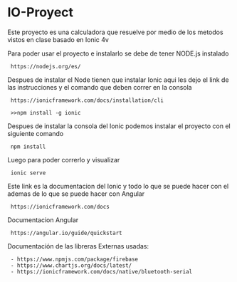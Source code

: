 # IO-Proyect
Este proyecto es una calculadora que resuelve por medio de los metodos vistos en clase basado en Ionic 4v

Para poder usar el proyecto e instalarlo se debe de tener NODE.js instalado
     
     https://nodejs.org/es/

Despues de instalar el Node tienen que instalar Ionic aqui les dejo el link de las instrucciones y el comando que deben correr en la consola

     https://ionicframework.com/docs/installation/cli
     
     >>npm install -g ionic
     
Despues de instalar la consola del Ionic podemos instalar el proyecto con el siguiente comando

     npm install

Luego para poder correrlo y visualizar

     ionic serve
     
Este link es la documentacion del Ionic y todo lo que se puede hacer con el ademas de lo que se puede hacer con Angular

     https://ionicframework.com/docs
     
Documentacion Angular

     https://angular.io/guide/quickstart

Documentación de las libreras Externas usadas:
     
     - https://www.npmjs.com/package/firebase
     - https://www.chartjs.org/docs/latest/
     - https://ionicframework.com/docs/native/bluetooth-serial

